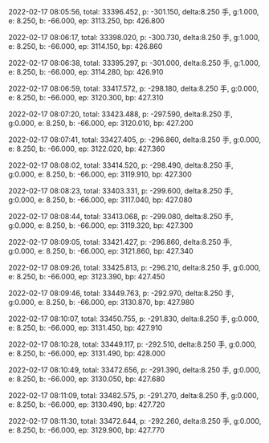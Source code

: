 2022-02-17 08:05:56, total: 33396.452, p: -301.150, delta:8.250 手, g:1.000, e: 8.250, b: -66.000, ep: 3113.250, bp: 426.800

2022-02-17 08:06:17, total: 33398.020, p: -300.730, delta:8.250 手, g:1.000, e: 8.250, b: -66.000, ep: 3114.150, bp: 426.860

2022-02-17 08:06:38, total: 33395.297, p: -301.000, delta:8.250 手, g:1.000, e: 8.250, b: -66.000, ep: 3114.280, bp: 426.910

2022-02-17 08:06:59, total: 33417.572, p: -298.180, delta:8.250 手, g:0.000, e: 8.250, b: -66.000, ep: 3120.300, bp: 427.310

2022-02-17 08:07:20, total: 33423.488, p: -297.590, delta:8.250 手, g:0.000, e: 8.250, b: -66.000, ep: 3120.010, bp: 427.200

2022-02-17 08:07:41, total: 33427.405, p: -296.860, delta:8.250 手, g:0.000, e: 8.250, b: -66.000, ep: 3122.020, bp: 427.360

2022-02-17 08:08:02, total: 33414.520, p: -298.490, delta:8.250 手, g:0.000, e: 8.250, b: -66.000, ep: 3119.910, bp: 427.300

2022-02-17 08:08:23, total: 33403.331, p: -299.600, delta:8.250 手, g:0.000, e: 8.250, b: -66.000, ep: 3117.040, bp: 427.080

2022-02-17 08:08:44, total: 33413.068, p: -299.080, delta:8.250 手, g:0.000, e: 8.250, b: -66.000, ep: 3119.320, bp: 427.300

2022-02-17 08:09:05, total: 33421.427, p: -296.860, delta:8.250 手, g:0.000, e: 8.250, b: -66.000, ep: 3121.860, bp: 427.340

2022-02-17 08:09:26, total: 33425.813, p: -296.210, delta:8.250 手, g:0.000, e: 8.250, b: -66.000, ep: 3123.390, bp: 427.450

2022-02-17 08:09:46, total: 33449.763, p: -292.970, delta:8.250 手, g:0.000, e: 8.250, b: -66.000, ep: 3130.870, bp: 427.980

2022-02-17 08:10:07, total: 33450.755, p: -291.830, delta:8.250 手, g:0.000, e: 8.250, b: -66.000, ep: 3131.450, bp: 427.910

2022-02-17 08:10:28, total: 33449.117, p: -292.510, delta:8.250 手, g:0.000, e: 8.250, b: -66.000, ep: 3131.490, bp: 428.000

2022-02-17 08:10:49, total: 33472.656, p: -291.390, delta:8.250 手, g:0.000, e: 8.250, b: -66.000, ep: 3130.050, bp: 427.680

2022-02-17 08:11:09, total: 33482.575, p: -291.270, delta:8.250 手, g:0.000, e: 8.250, b: -66.000, ep: 3130.490, bp: 427.720

2022-02-17 08:11:30, total: 33472.644, p: -292.260, delta:8.250 手, g:0.000, e: 8.250, b: -66.000, ep: 3129.900, bp: 427.770